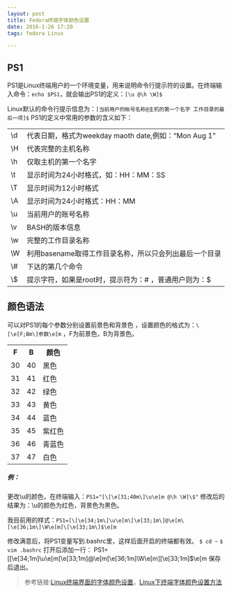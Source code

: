 ```yaml
---
layout: post
title: Fedora终端字体颜色设置
date: 2016-1-26 17:20
tags: fedora Linux

---
```



## PS1
PS1是Linux终端用户的一个环境变量，用来说明命令行提示符的设置。在终端输入命令：`echo $PS1`，就会输出PS1的定义：`[\u @\h \W]$`

Linux默认的命令行提示信息为：`[当前用户的帐号名称@主机的第一个名字 工作目录的最后一项]$`
PS1的定义中常用的参数的含义如下：


<table class="table table-bordered table-border table-striped table-condensed" >
<tr>
<td>\d</td>
<td>代表日期，格式为weekday maoth date,例如：“Mon Aug 1”</td>
</tr>
<tr>
<td>\H</td>
<td>代表完整的主机名称</td>
</tr>
<tr>
<td>\h</td>
<td>仅取主机的第一个名字</td>
</tr>
<tr>
<td>\t</td>
<td>显示时间为24小时格式，如：HH：MM：SS</td>
</tr>
<tr>
<td>\T</td>
<td>显示时间为12小时格式</td>
</tr>
<tr>
<td>\A</td>
<td>显示时间为24小时格式：HH：MM</td>
</tr>
<tr>
<td>\u</td>
<td>当前用户的账号名称</td>
</tr>
<tr>
<td>\v</td>
<td>BASH的版本信息</td>
</tr>
<tr>
<td>\w</td>
<td>完整的工作目录名称</td>
</tr>
<tr>
<td>\W</td>
<td>利用basename取得工作目录名称，所以只会列出最后一个目录</td>
</tr>
<tr>
<td>\#</td>
<td>下达的第几个命令</td>
</tr>
<tr>
<td>\$</td>
<td>提示字符，如果是root时，提示符为：# ，普通用户则为：$</td>
</tr>
</table>




## 颜色语法
可以对PS1的每个参数分别设置前景色和背景色 ，设置颜色的格式为：`\[\e[F;Bm\]参数\e[m` ，F为前景色，B为背景色。


<table class="table table-bordered table-border table-striped table-condensed">
<tr><th>F</th><th>	B</th><th>	颜色</th></tr>
<tr><td>30</td><td>	40</td><td>	黑色</td></tr>
<tr><td>31</td><td>	41</td><td>	红色</td></tr>
<tr><td>32</td><td>	42</td><td>	绿色</td></tr>
<tr><td>33</td><td>	43</td><td>	黄色</td></tr>
<tr><td>34</td><td>	44</td><td>	蓝色</td></tr>
<tr><td>35</td><td>	45</td><td>	紫红色</td></tr>
<tr><td>36</td><td>	46</td><td>	青蓝色</td></tr>
<tr><td>37</td><td>	47</td><td>	白色</td></tr>
</table>
 
  
  
##### 例：
更改\u的颜色，在终端输入：`PS1="[\[\e[31;40m\]\u\e[m @\h \W]\$"`
修改后的结果为：\u的颜色为红色，背景色为黑色。

我目前用的样式：`PS1=[\[\e[34;1m\]\u\e[m\[\e[33;1m\]@\e[m\[\e[36;1m\]\W\e[m]\[\e[33;1m\]$\e[m`

修改满意后，将PS1变量写到.bashrc里，这样后面开启的终端都有效。
`$ cd ~`
`$ vim .bashrc`
打开后添加一行：
	PS1=[\[\e[34;1m\]\u\e[m\[\e[33;1m\]@\e[m\[\e[36;1m\]\W\e[m]\[\e[33;1m\]$\e[m
保存后退出。

>参考链接:[Linux终端界面的字体颜色设置](http://www.linuxdiyf.com/linux/12496.html)，[Linux下终端字体颜色设置方法](http://www.linuxdiyf.com/linux/3167.html)